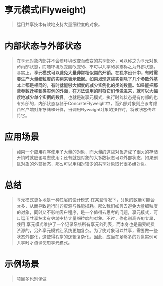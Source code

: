 ﻿# 享元模式(Flyweight)
>运用共享技术有效地支持大量细粒度的对象。
# 内部状态与外部状态
>在享元对象内部并不会随环境改变而改变的共享部分，可以称之为享元对象的内部状态，而随环境改变而改变的、不可以共享的状态称之为外部状态。事实上，**享元模式可以避免大量非常相似类的开销。在程序设计中，有时需要生产大量细粒度的实例来表示数据。如果发现这些实例除了几个参数外基本上都是相同的，有时就能够大幅度的减少实例化的类的数量。如果能把那些参数迁移到类实例的外面，在方法调用的时将它们传递进来，就可以大幅度地减少单个实例的数目**。也就是说享元模式，执行时的状态是有内部的也有外部的，内部状态存储于ConcreteFlyweight中，而外部对象则应该考虑由客户端对象存储和计算，当调用Flyweight对象的操作时，将该状态传递给它。
# 应用场景
>如果一个应用程序使用了大量的对象，而大量的这些对象造成了很大的存储开销时就应该考虑使用；还有就是对象的大多数状态可以外部状态，如果删除对象的外部状态，那么可以用相对较少的共享对象取代很多组对象。
# 总结
>享元模式更多地是一种底层的设计模式
>在某些情况下，对象的数量可能会太多，从而导致运行时的资源与性能损耗。那么我们如何去避免大量细粒度的对象，同时又不影响客户程序，是一个值得去思考的问题，享元模式，可以运用共享技术有效地支持大量细粒度的对象。不过，你也别高兴的太早，使用 享元模式维护了一个记录系统所有享元的列表，而本身也是需要耗费资源的，另外享元模式让系统更加复杂。为了使对象可以共享，需要做一些状态外部化，这使得程序的逻辑复杂化。因此，应当在足够多的对象实例可共享时才值得使用享元模式。
# 示例场景
>项目多也别傻做